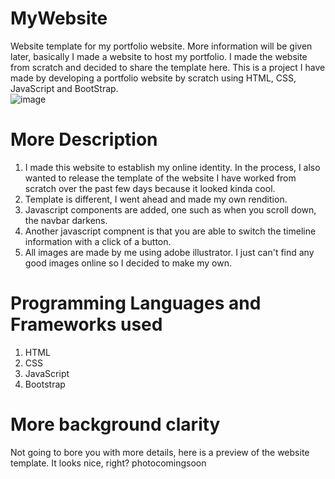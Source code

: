 # MyWebsite
Website template for my portfolio website.
More information will be given later, basically I made a website to host my portfolio. I made the website from scratch and decided to share the template here.
This is a project I have made by developing a portfolio website by scratch using HTML, CSS, JavaScript and BootStrap.<br>
![image](https://user-images.githubusercontent.com/39120147/206865214-84a99b12-b11e-4236-afef-863705fdef2a.png)
# More Description
1. I made this website to establish my online identity. In the process, I also wanted to release the template of the website I have worked from scratch over the past few days because it looked kinda cool.
2. Template is different, I went ahead and made my own rendition.
3. Javascript components are added, one such as when you scroll down, the navbar darkens.
4. Another javascript compnent is that you are able to switch the timeline information with a click of a button.
5. All images are made by me using adobe illustrator. I just can't find any good images online so I decided to make my own.

# Programming Languages and Frameworks used
1. HTML
2. CSS
3. JavaScript
4. Bootstrap

# More background clarity
Not going to bore you with more details, here is a preview of the website template. It looks nice, right?
photocomingsoon
